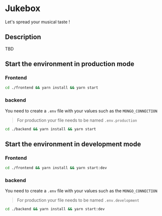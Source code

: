 # Jukebox

Let's spread your musical taste !

## Description

TBD

## Start the environment in production mode

### Frontend

```bash
cd ./frontend && yarn install && yarn start
```

### backend

You need to create a `.env` file with your values such as the `MONGO_CONNECTION`

> For production your file needs to be named `.env.production`

```bash
cd ./backend && yarn install && yarn start
```

## Start the environment in development mode

### Frontend

```bash
cd ./frontend && yarn install && yarn start:dev
```

### backend

You need to create a `.env` file with your values such as the `MONGO_CONNECTION`

> For production your file needs to be named `.env.development`

```bash
cd ./backend && yarn install && yarn start:dev
```
